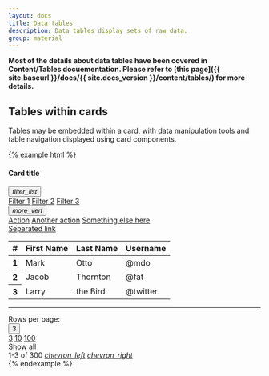 ```yaml
---
layout: docs
title: Data tables
description: Data tables display sets of raw data.
group: material
---
```


**Most of the details about data tables have been covered in Content/Tables docuementation. Please refer to [this page]({{ site.baseurl }}/docs/{{ site.docs_version }}/content/tables/) for more details.**

## Tables within cards

Tables may be embedded within a card, with data manipulation tools and table navigation displayed using card components.

{% example html %}
<div class="card">
  <div class="card-header d-flex pr-0">
    <h4 class="card-title mb-0">Card title</h4>
    <div class="card-actions ml-auto py-0">
      <div class="dropdown">
        <button aria-expanded="false" aria-haspopup="true" class="btn btn-outline my-0" data-toggle="dropdown" id="cardTableDrop1" type="button"><i class="material-icons">filter_list</i></button>
        <div aria-labelledby="cardTableDrop1" class="dropdown-menu dropdown-menu-right">
          <a class="dropdown-item" href="#">Filter 1</a>
          <a class="dropdown-item" href="#">Filter 2</a>
          <a class="dropdown-item" href="#">Filter 3</a>
        </div>
      </div>
      <div class="dropdown">
        <button aria-expanded="false" aria-haspopup="true" class="btn btn-outline my-0" data-toggle="dropdown" id="cardTableDrop2" type="button"><i class="material-icons">more_vert</i></button>
        <div aria-labelledby="cardTableDrop2" class="dropdown-menu dropdown-menu-right">
          <a class="dropdown-item" href="#">Action</a>
          <a class="dropdown-item" href="#">Another action</a>
          <a class="dropdown-item" href="#">Something else here</a>
          <div class="dropdown-divider"></div>
          <a class="dropdown-item" href="#">Separated link</a>
        </div>
      </div>
    </div>
  </div>
  <table class="table mb-0">
    <thead>
      <tr>
        <th scope="col">#</th>
        <th scope="col">First Name</th>
        <th scope="col">Last Name</th>
        <th scope="col">Username</th>
      </tr>
    </thead>
    <tbody>
      <tr>
        <th scope="row">1</th>
        <td>Mark</td>
        <td>Otto</td>
        <td>@mdo</td>
      </tr>
      <tr>
        <th scope="row">2</th>
        <td>Jacob</td>
        <td>Thornton</td>
        <td>@fat</td>
      </tr>
      <tr>
        <th scope="row">3</th>
        <td>Larry</td>
        <td>the Bird</td>
        <td>@twitter</td>
      </tr>
    </tbody>
  </table>
  <hr class="my-0 w-100">
  <div class="card-actions align-items-center justify-content-end">
    <span class="align-self-center mb-1 mx-1 text-muted">Rows per page:</span>
    <div class="dropdown">
      <button aria-expanded="false" aria-haspopup="true" class="btn btn-outline dropdown-toggle" data-toggle="dropdown" type="button">3</button>
      <div class="dropdown-menu dropdown-menu-right">
        <a class="dropdown-item active" href="#">3</a>
        <a class="dropdown-item" href="#">10</a>
        <a class="dropdown-item" href="#">100</a>
        <div class="dropdown-divider"></div>
        <a class="dropdown-item" href="#">Show all</a>
      </div>
    </div>
    <span class="align-self-center mb-1 mx-1 text-muted">1-3 of 300</span>
    <a class="btn btn-outline" href="#"><i class="material-icons">chevron_left</i></a>
    <a class="btn btn-outline" href="#"><i class="material-icons">chevron_right</i></a>
  </div>
</div>
{% endexample %}
